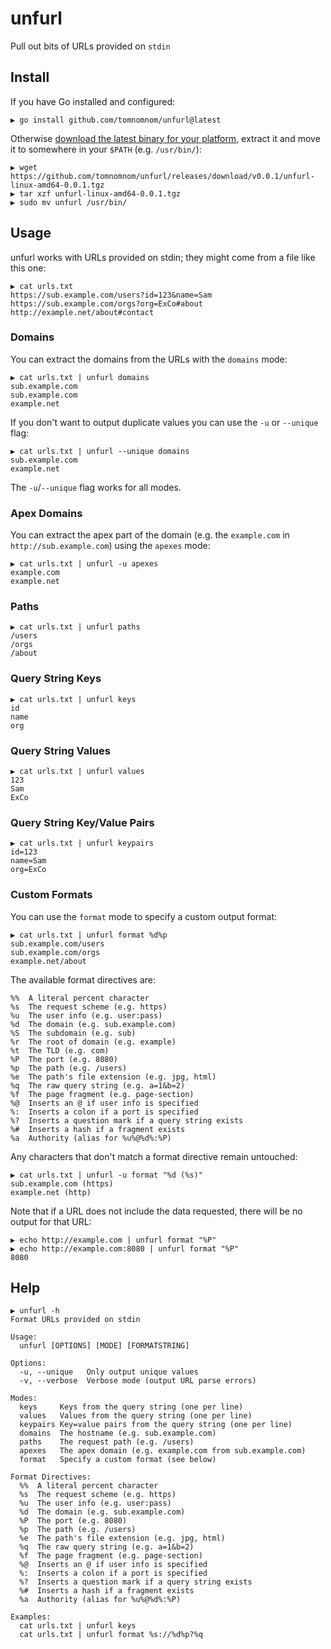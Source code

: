 # unfurl

Pull out bits of URLs provided on `stdin`

## Install

If you have Go installed and configured:

```
▶ go install github.com/tomnomnom/unfurl@latest
```

Otherwise [download the latest binary for your platform](https://github.com/tomnomnom/unfurl/releases),
extract it and move it to somewhere in your `$PATH` (e.g. `/usr/bin/`):

```
▶ wget https://github.com/tomnomnom/unfurl/releases/download/v0.0.1/unfurl-linux-amd64-0.0.1.tgz
▶ tar xzf unfurl-linux-amd64-0.0.1.tgz
▶ sudo mv unfurl /usr/bin/
```

## Usage

unfurl works with URLs provided on stdin; they might come from a file like this one:

```
▶ cat urls.txt
https://sub.example.com/users?id=123&name=Sam
https://sub.example.com/orgs?org=ExCo#about
http://example.net/about#contact
```

### Domains

You can extract the domains from the URLs with the `domains` mode:

```
▶ cat urls.txt | unfurl domains
sub.example.com
sub.example.com
example.net
```

If you don't want to output duplicate values you can use the `-u` or `--unique` flag:

```
▶ cat urls.txt | unfurl --unique domains
sub.example.com
example.net
```

The `-u`/`--unique` flag works for all modes.

### Apex Domains

You can extract the apex part of the domain (e.g. the `example.com` in `http://sub.example.com`) using the `apexes` mode:

```
▶ cat urls.txt | unfurl -u apexes
example.com
example.net
```

### Paths

```
▶ cat urls.txt | unfurl paths
/users
/orgs
/about
```

### Query String Keys

```
▶ cat urls.txt | unfurl keys
id
name
org
```

### Query String Values

```
▶ cat urls.txt | unfurl values
123
Sam
ExCo
```

### Query String Key/Value Pairs

```
▶ cat urls.txt | unfurl keypairs
id=123
name=Sam
org=ExCo
```

### Custom Formats

You can use the `format` mode to specify a custom output format:

```
▶ cat urls.txt | unfurl format %d%p
sub.example.com/users
sub.example.com/orgs
example.net/about
```

The available format directives are:

```
%%  A literal percent character
%s  The request scheme (e.g. https)
%u  The user info (e.g. user:pass)
%d  The domain (e.g. sub.example.com)
%S  The subdomain (e.g. sub)
%r  The root of domain (e.g. example)
%t  The TLD (e.g. com)
%P  The port (e.g. 8080)
%p  The path (e.g. /users)
%e  The path's file extension (e.g. jpg, html)
%q  The raw query string (e.g. a=1&b=2)
%f  The page fragment (e.g. page-section)
%@  Inserts an @ if user info is specified
%:  Inserts a colon if a port is specified
%?  Inserts a question mark if a query string exists
%#  Inserts a hash if a fragment exists
%a  Authority (alias for %u%@%d%:%P)
```

Any characters that don't match a format directive remain untouched:

```
▶ cat urls.txt | unfurl -u format "%d (%s)"
sub.example.com (https)
example.net (http)
```

Note that if a URL does not include the data requested, there will be no output for that URL:

```
▶ echo http://example.com | unfurl format "%P"
▶ echo http://example.com:8080 | unfurl format "%P"
8080
```


## Help

```
▶ unfurl -h
Format URLs provided on stdin

Usage:
  unfurl [OPTIONS] [MODE] [FORMATSTRING]

Options:
  -u, --unique   Only output unique values
  -v, --verbose  Verbose mode (output URL parse errors)

Modes:
  keys     Keys from the query string (one per line)
  values   Values from the query string (one per line)
  keypairs Key=value pairs from the query string (one per line)
  domains  The hostname (e.g. sub.example.com)
  paths    The request path (e.g. /users)
  apexes   The apex domain (e.g. example.com from sub.example.com)
  format   Specify a custom format (see below)

Format Directives:
  %%  A literal percent character
  %s  The request scheme (e.g. https)
  %u  The user info (e.g. user:pass)
  %d  The domain (e.g. sub.example.com)
  %P  The port (e.g. 8080)
  %p  The path (e.g. /users)
  %e  The path's file extension (e.g. jpg, html)
  %q  The raw query string (e.g. a=1&b=2)
  %f  The page fragment (e.g. page-section)
  %@  Inserts an @ if user info is specified
  %:  Inserts a colon if a port is specified
  %?  Inserts a question mark if a query string exists
  %#  Inserts a hash if a fragment exists
  %a  Authority (alias for %u%@%d%:%P)

Examples:
  cat urls.txt | unfurl keys
  cat urls.txt | unfurl format %s://%d%p?%q
```
